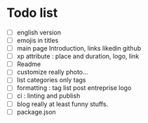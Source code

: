 # Todo list

-[ ] english version
-[ ] emojis in titles
-[ ] main page Introduction, links likedin github
-[ ] xp attribute : place and duration, logo, link
-[ ] Readme
-[ ] customize really photo...
-[ ] list categories only tags
-[ ] formatting : tag list post entreprise logo
-[ ] ci : linting and publish
-[ ] blog really at least funny stuffs.
-[ ] package.json
